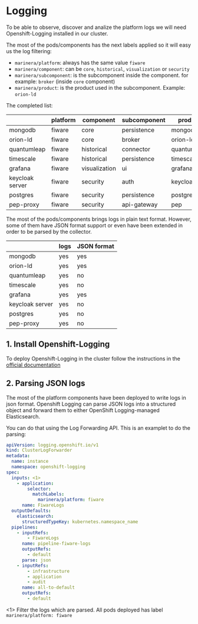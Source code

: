 # Logging

To be able to observe, discover and analize the platform logs we will need Openshift-Logging installed in our cluster.

The most of the pods/components has the next labels applied so it will easy us the log filtering:

- `marinera/platform`: always has the same value `fiware`
- `marinera/component`: can be `core`, `historical`, `visualization` or `security`
- `marinera/subcomponent`: is the subcomponent inside the component. for example: `broker` (inside `core` component)
- `marinera/product`: is the product used in the subcomponent. Example: `orion-ld`

The completed list:

|                 | platform  | component     | subcomponent | product     | 
|-----------------|-----------|---------------|--------------|-------------|
| mongodb         | fiware    | core          | persistence  | mongodb     |
| orion-ld        | fiware    | core          | broker       | orion-ld    |
| quantumleap     | fiware    | historical    | connector    | quantumleap |
| timescale       | fiware    | historical    | persistence  | timescaledb |
| grafana         | fiware    | visualization | ui           | grafana     |
| keycloak server | fiware    | security      | auth         | keycloak    |
| postgres        | fiware    | security      | persistence  | postgres    |
| pep-proxy       | fiware    | security      | api-gateway  | pep         |

The most of the pods/components brings logs in plain text format. However, some of them have JSON format support or even have been extended in order to be parsed by the collector. 

|                 | logs          | JSON format |
|-----------------|---------------|-------------|
| mongodb         | yes           | yes         |
| orion-ld        | yes           | yes         |
| quantumleap     | yes           | no          |
| timescale       | yes           | no          |
| grafana         | yes           | yes         |
| keycloak server | yes           | no          |
| postgres        | yes           | no          |
| pep-proxy       | yes           | no          |

## 1. Install Openshift-Logging

To deploy Openshift-Logging in the cluster follow the instructions in the [official documentation](https://docs.openshift.com/container-platform/latest/logging/cluster-logging-deploying.html)

## 2. Parsing JSON logs

The most of the platform components have been deployed to write logs in json format. Openshift Logging can parse JSON logs into a structured object and forward them to either OpenShift Logging-managed Elasticsearch.

You can do that using the Log Forwarding API. This is an examplet to do the parsing:

```yaml
apiVersion: logging.openshift.io/v1
kind: ClusterLogForwarder
metadata:
  name: instance
  namespace: openshift-logging
spec:
  inputs: <1>
    - application:
        selector:
          matchLabels:
            marinera/platform: fiware
      name: FiwareLogs
  outputDefaults:
    elasticsearch:
      structuredTypeKey: kubernetes.namespace_name
  pipelines:
    - inputRefs:
        - FiwareLogs
      name: pipeline-fiware-logs
      outputRefs:
        - default
      parse: json
    - inputRefs:
        - infrastructure
        - application
        - audit
      name: all-to-default
      outputRefs:
        - default
```
<1> Filter the logs which are parsed. All pods deployed has label `marinera/platform: fiware`